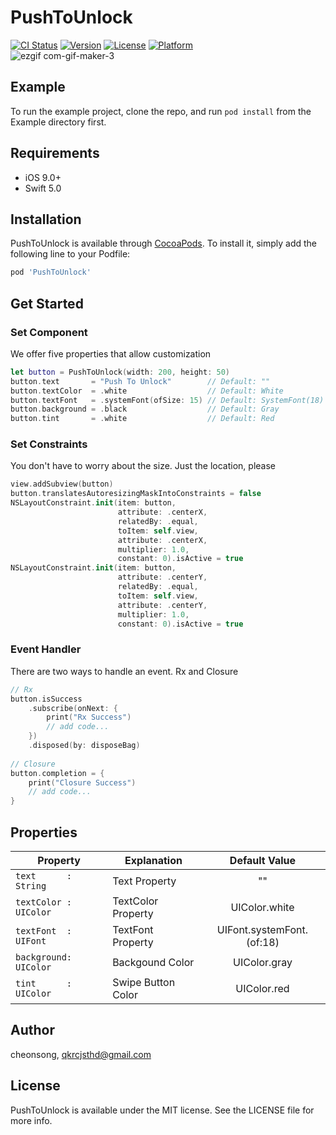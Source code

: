 # PushToUnlock

[![CI Status](https://img.shields.io/travis/cheonsong/PushToUnlock.svg?style=flat)](https://travis-ci.org/cheonsong/PushToUnlock)
[![Version](https://img.shields.io/cocoapods/v/PushToUnlock.svg?style=flat)](https://cocoapods.org/pods/PushToUnlock)
[![License](https://img.shields.io/cocoapods/l/PushToUnlock.svg?style=flat)](https://cocoapods.org/pods/PushToUnlock)
[![Platform](https://img.shields.io/cocoapods/p/PushToUnlock.svg?style=flat)](https://cocoapods.org/pods/PushToUnlock)   
![ezgif com-gif-maker-3](https://user-images.githubusercontent.com/59193640/188588004-c98f8a5c-50f0-4d68-add4-09d06807d22a.gif)
## Example

To run the example project, clone the repo, and run `pod install` from the Example directory first.

## Requirements

  - iOS 9.0+
  - Swift 5.0
  
## Installation

PushToUnlock is available through [CocoaPods](https://cocoapods.org). To install
it, simply add the following line to your Podfile:

```ruby
pod 'PushToUnlock'
```

## Get Started
### Set Component
We offer five properties that allow customization
```Swift
let button = PushToUnlock(width: 200, height: 50)
button.text       = "Push To Unlock"        // Default: ""
button.textColor  = .white                  // Default: White
button.textFont   = .systemFont(ofSize: 15) // Default: SystemFont(18)
button.background = .black                  // Default: Gray
button.tint       = .white                  // Default: Red
```

### Set Constraints
You don't have to worry about the size. Just the location, please
```Swift
view.addSubview(button)
button.translatesAutoresizingMaskIntoConstraints = false
NSLayoutConstraint.init(item: button,
                        attribute: .centerX,
                        relatedBy: .equal,
                        toItem: self.view,
                        attribute: .centerX,
                        multiplier: 1.0,
                        constant: 0).isActive = true
NSLayoutConstraint.init(item: button,
                        attribute: .centerY,
                        relatedBy: .equal,
                        toItem: self.view,
                        attribute: .centerY,
                        multiplier: 1.0,
                        constant: 0).isActive = true
```

### Event Handler
There are two ways to handle an event. Rx and Closure
```Swift 
// Rx
button.isSuccess
    .subscribe(onNext: {
        print("Rx Success")
        // add code...
    })
    .disposed(by: disposeBag)
    
// Closure
button.completion = {
    print("Closure Success")
    // add code...
}
```

## Properties

| Property                                                | Explanation                                          | Default Value      |
| ------------------------------------------- | ------------------------------------------ | :-----------------: |
```text      : String``` | Text Property | "" |
```textColor : UIColor``` | TextColor Property | UIColor.white |
```textFont  : UIFont``` | TextFont Property | UIFont.systemFont.(of:18) |
```background: UIColor``` | Backgound Color | UIColor.gray |
```tint      : UIColor``` | Swipe Button Color | UIColor.red |

## Author

cheonsong, qkrcjsthd@gmail.com

## License

PushToUnlock is available under the MIT license. See the LICENSE file for more info.
